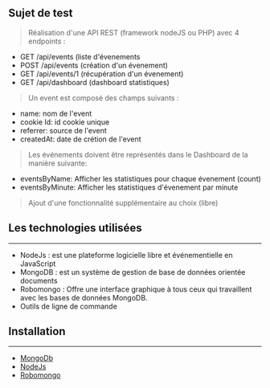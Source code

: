  ## Sujet de test ##


> Réalisation d'une API REST (framework nodeJS ou PHP) avec 4 endpoints :
- GET /api/events (liste d'évenements
- POST /api/events (création d'un évenement)
- GET /api/events/1 (récupération d'un évenement)
- GET /api/dashboard (dashboard statistiques)

>Un event est composé des champs suivants :
- name: nom de l'event
- cookie Id: id cookie unique
- referrer: source de l'event
- createdAt: date de crétion de l'event

>Les événements doivent être représentés dans le Dashboard de la manière suivante:
- eventsByName: Afficher les statistiques pour chaque évenement (count)
- eventsByMinute: Afficher les statistiques d'évenement par minute

>Ajout d'une fonctionnalité supplémentaire au choix (libre)

## Les technologies utilisées  ##
-------------

- NodeJs : est une plateforme logicielle libre et événementielle en JavaScript 
- MongoDB : est un système de gestion de base de données orientée documents
- Robomongo : Offre une interface graphique à tous ceux qui travaillent avec les bases de données MongoDB. 
- Outils de ligne de commande

## Installation  ##
-------------

- [MongoDb](https://docs.mongodb.com/manual/installation/)
- [NodeJs](https://nodejs.org/en/download/)
- [Robomongo](https://robomongo.org/)


